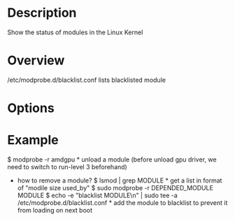 # Description
Show the status of modules in the Linux Kernel

# Overview
/etc/modprobe.d/blacklist.conf lists blacklisted module

# Options

# Example
$ modprobe -r amdgpu
	* unload a module (before unload gpu driver, we need to switch to run-level 3 beforehand)

* how to remove a module?
    $ lsmod | grep MODULE
        * get a list in format of "modile size used_by"
    $ sudo modprobe -r DEPENDED_MODULE MODULE
    $ echo -e "blacklist MODULE\n" | sudo tee -a /etc/modprobe.d/blacklist.conf
        * add the module to blacklist to prevent it from loading on next boot
